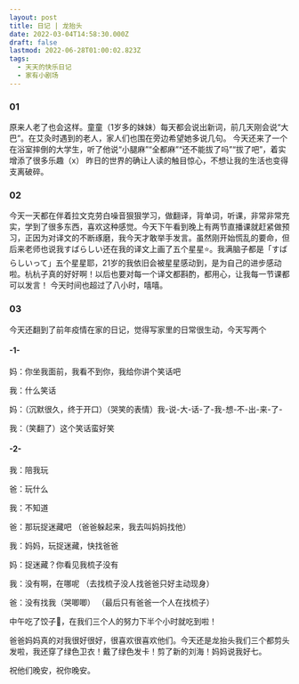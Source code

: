 ```yaml
---
layout: post
title: 日记 | 龙抬头
date: 2022-03-04T14:58:30.000Z
draft: false
lastmod: 2022-06-28T01:00:02.823Z
tags:
  - 天天的快乐日记
  - 家有小剧场
---
```

### 01

原来人老了也会这样。童童（1岁多的妹妹）每天都会说出新词，前几天刚会说“大巴”。在艾灸时遇到的老人，家人们也围在旁边希望她多说几句。
今天还来了一个在浴室摔倒的大学生，听了他说“小腿麻”“全都麻”“还不能拔了吗”“拔了吧”，着实增添了很多乐趣（x）
昨日的世界的确让人读的触目惊心，不想让我的生活也变得支离破碎。

### 02

今天一天都在伴着拉文克劳白噪音狠狠学习，做翻译，背单词，听课，非常非常充实，学到了很多东西，喜欢这种感觉。今天下午看到晚上有两节直播课就赶紧做预习，正因为对译文的不断琢磨，我今天才敢举手发言。虽然刚开始慌乱的要命，但后来老师也说我すばらしい还在我的译文上画了五个星星⭐。我满脑子都是「すばらしいって」五个星星耶，21岁的我依旧会被星星感动到，是为自己的进步感动啦。杭杭子真的好好啊！以后也要对每一个译文都斟酌，都用心，让我每一节课都可以发言！
今天时间也超过了八小时，嘻嘻。

### 03

今天还翻到了前年疫情在家的日记，觉得写家里的日常很生动，今天写两个

#### -1-

妈：你坐我面前，我看不到你，我给你讲个笑话吧

我：什么笑话

妈：（沉默很久，终于开口）（哭笑的表情）我-说-大-话-了-我-想-不-出-来-了-

我：（笑翻了）这个笑话蛮好笑

#### -2-

我：陪我玩

爸：玩什么

我：不知道

爸：那玩捉迷藏吧
（爸爸躲起来，我去叫妈妈找他）

我：妈妈，玩捉迷藏，快找爸爸

妈：捉迷藏？你看见我梳子没有

我：没有啊，在哪呢
（去找梳子没人找爸爸只好主动现身）

爸：没有找我（哭唧唧）
（最后只有爸爸一个人在找梳子）

中午吃了饺子🥟，在我们三个人的努力下半个小时就吃到啦！

爸爸妈妈真的对我很好很好，很喜欢很喜欢他们。今天还是龙抬头我们三个都剪头发啦，我还穿了绿色卫衣！戴了绿色发卡！剪了新的刘海！妈妈说我好七。

祝他们晚安，祝你晚安。


